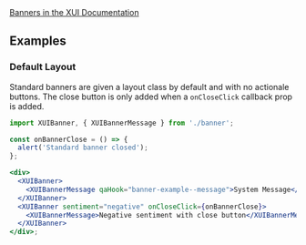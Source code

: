 <div class="xui-margin-vertical">
	<a href="../section-building-blocks-alerts-banner.html" isDocLink>Banners in the XUI Documentation</a>
</div>

## Examples

### Default Layout

Standard banners are given a layout class by default and with no actionale buttons. The close button is only added when a `onCloseClick` callback prop is added.

```jsx harmony
import XUIBanner, { XUIBannerMessage } from './banner';

const onBannerClose = () => {
  alert('Standard banner closed');
};

<div>
  <XUIBanner>
    <XUIBannerMessage qaHook="banner-example--message">System Message</XUIBannerMessage>
  </XUIBanner>
  <XUIBanner sentiment="negative" onCloseClick={onBannerClose}>
    <XUIBannerMessage>Negative sentiment with close button</XUIBannerMessage>
  </XUIBanner>
</div>;
```
